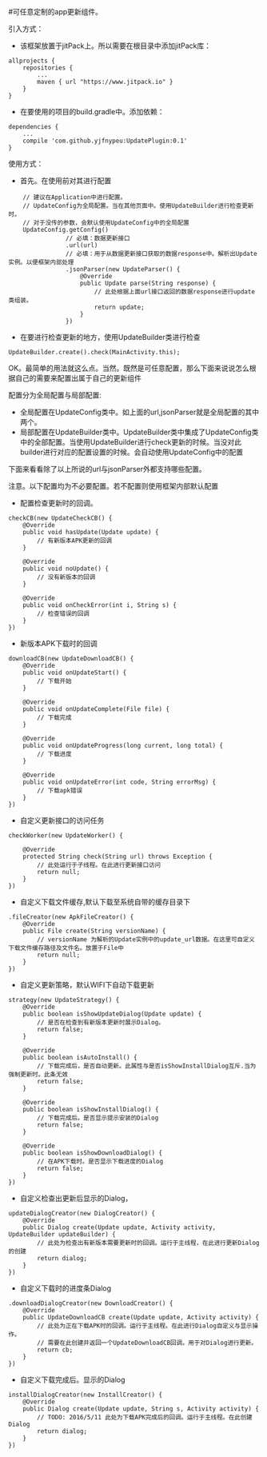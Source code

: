 #可任意定制的app更新组件。

引入方式：

- 该框架放置于jitPack上。所以需要在根目录中添加jitPack库：
```
allprojects {
    repositories {
        ...
        maven { url "https://www.jitpack.io" }
    }
}
```
- 在要使用的项目的build.gradle中。添加依赖：
```
dependencies {
    ...
    compile 'com.github.yjfnypeu:UpdatePlugin:0.1'
}
```

使用方式：

- 首先。在使用前对其进行配置
```
    // 建议在Application中进行配置。
    // UpdateConfig为全局配置。当在其他页面中。使用UpdateBuilder进行检查更新时。
    // 对于没传的参数，会默认使用UpdateConfig中的全局配置
    UpdateConfig.getConfig()
                // 必填：数据更新接口
                .url(url)
                // 必填：用于从数据更新接口获取的数据response中。解析出Update实例。以便框架内部处理
                .jsonParser(new UpdateParser() {
                    @Override
                    public Update parse(String response) {
                        // 此处根据上面url接口返回的数据response进行update类组装。
                        return update;
                    }
                })
```

- 在要进行检查更新的地方，使用UpdateBuilder类进行检查
```
UpdateBuilder.create().check(MainActivity.this);
```

OK。最简单的用法就这么点。当然。既然是可任意配置，那么下面来说说怎么根据自己的需要来配置出属于自己的更新组件

配置分为全局配置与局部配置:

- 全局配置在UpdateConfig类中。如上面的url,jsonParser就是全局配置的其中两个。
- 局部配置在UpdateBuilder类中。UpdateBuilder类中集成了UpdateConfig类中的全部配置。当使用UpdateBuilder进行check更新的时候。当没对此builder进行对应的配置设置的时候。会自动使用UpdateConfig中的配置

下面来看看除了以上所说的url与jsonParser外都支持哪些配置。

注意。以下配置均为不必要配置。若不配置则使用框架内部默认配置

- 配置检查更新时的回调。

```
checkCB(new UpdateCheckCB() {
    @Override
    public void hasUpdate(Update update) {
        // 有新版本APK更新的回调
    }

    @Override
    public void noUpdate() {
        // 没有新版本的回调
    }

    @Override
    public void onCheckError(int i, String s) {
        // 检查错误的回调
    }
})
```
- 新版本APK下载时的回调

```
downloadCB(new UpdateDownloadCB() {
    @Override
    public void onUpdateStart() {
        // 下载开始 
    }
    
    @Override
    public void onUpdateComplete(File file) {
        // 下载完成 
    }
    
    @Override
    public void onUpdateProgress(long current, long total) {
        // 下载进度 
    }
    
    @Override
    public void onUpdateError(int code, String errorMsg) {
        // 下载apk错误 
    }
})
```

- 自定义更新接口的访问任务

```
checkWorker(new UpdateWorker() {

    @Override
    protected String check(String url) throws Exception {
        // 此处运行于子线程。在此进行更新接口访问 
        return null;
    }
})
```

- 自定义下载文件缓存,默认下载至系统自带的缓存目录下

```
.fileCreator(new ApkFileCreator() {
    @Override
    public File create(String versionName) {
        // versionName 为解析的Update实例中的update_url数据。在这里可自定义下载文件缓存路径及文件名。放置于File中
        return null;
    }
})
```

- 自定义更新策略，默认WIFI下自动下载更新

```
strategy(new UpdateStrategy() {
    @Override
    public boolean isShowUpdateDialog(Update update) {
        // 是否在检查到有新版本更新时展示Dialog。
        return false;
    }

    @Override
    public boolean isAutoInstall() {
        // 下载完成后，是否自动更新。此属性与是否isShowInstallDialog互斥.当为强制更新时。此条无效
        return false;
    }

    @Override
    public boolean isShowInstallDialog() {
        // 下载完成后。是否显示提示安装的Dialog
        return false;
    }

    @Override
    public boolean isShowDownloadDialog() {
        // 在APK下载时。是否显示下载进度的Dialog
        return false;
    }
})
```

- 自定义检查出更新后显示的Dialog，

```
updateDialogCreator(new DialogCreator() {
    @Override
    public Dialog create(Update update, Activity activity, UpdateBuilder updateBuilder) {
        // 此处为检查出有新版本需要更新时的回调。运行于主线程，在此进行更新Dialog的创建 
        return dialog;
    }
})
```

- 自定义下载时的进度条Dialog

```
.downloadDialogCreator(new DownloadCreator() {
    @Override
    public UpdateDownloadCB create(Update update, Activity activity) {
        // 此处为正在下载APK时的回调。运行于主线程。在此进行Dialog自定义与显示操作。
        // 需要在此创建并返回一个UpdateDownloadCB回调。用于对Dialog进行更新。
        return cb;
    }
})
```

- 自定义下载完成后。显示的Dialog

```
installDialogCreator(new InstallCreator() {
    @Override
    public Dialog create(Update update, String s, Activity activity) {
        // TODO: 2016/5/11 此处为下载APK完成后的回调。运行于主线程。在此创建Dialog
        return dialog;
    }
})
```


